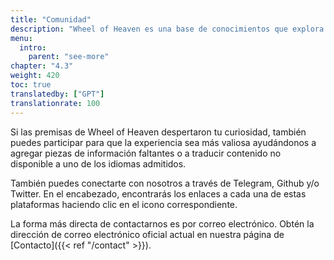```yaml
---
title: "Comunidad"
description: "Wheel of Heaven es una base de conocimientos que explora la hipótesis de trabajo de que la vida en la Tierra fue diseñada inteligentemente por una civilización extraterrestre, los llamados Elohim."
menu:
  intro:
    parent: "see-more"
chapter: "4.3"
weight: 420
toc: true
translatedby: ["GPT"]
translationrate: 100
---
```


Si las premisas de Wheel of Heaven despertaron tu curiosidad, también puedes participar para que la experiencia sea más valiosa ayudándonos a agregar piezas de información faltantes o a traducir contenido no disponible a uno de los idiomas admitidos.

También puedes conectarte con nosotros a través de Telegram, Github y/o Twitter. En el encabezado, encontrarás los enlaces a cada una de estas plataformas haciendo clic en el icono correspondiente.

La forma más directa de contactarnos es por correo electrónico. Obtén la dirección de correo electrónico oficial actual en nuestra página de [Contacto]({{< ref "/contact" >}}).
